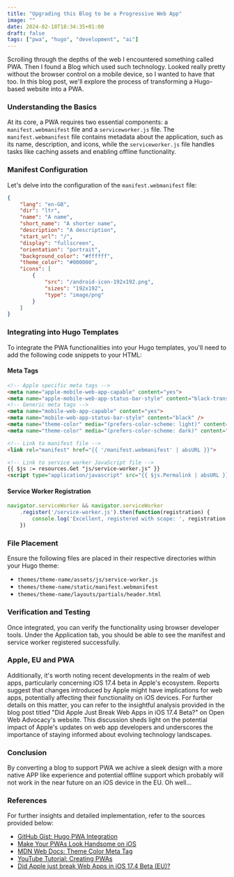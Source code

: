 ```yaml
---
title: "Upgrading this Blog to be a Progressive Web App"
image: ""
date: 2024-02-18T18:34:35+01:00
draft: false
tags: ["pwa", "hugo", "development", "ai"]
---
```


Scrolling through the depths of the web I encountered something called PWA. Then I found a Blog which used such technology. Looked really pretty without the browser control on a mobile device, so I wanted to have that too. In this blog post, we'll explore the process of transforming a Hugo-based website into a PWA.

### Understanding the Basics

At its core, a PWA requires two essential components: a `manifest.webmanifest` file and a `serviceworker.js` file. The `manifest.webmanifest` file contains metadata about the application, such as its name, description, and icons, while the `serviceworker.js` file handles tasks like caching assets and enabling offline functionality.

### Manifest Configuration

Let's delve into the configuration of the `manifest.webmanifest` file:

```json
{
    "lang": "en-GB",
    "dir": "ltr",
    "name": "A name",
    "short_name": "A shorter name",
    "description": "A description",
    "start_url": "/",
    "display": "fullscreen",
    "orientation": "portrait",
    "background_color": "#ffffff",
    "theme_color": "#000000",
    "icons": [
        {
            "src": "/android-icon-192x192.png",
            "sizes": "192x192",
            "type": "image/png"
        }
    ]
}
```

### Integrating into Hugo Templates

To integrate the PWA functionalities into your Hugo templates, you'll need to add the following code snippets to your HTML:

#### Meta Tags

```html
<!-- Apple specific meta tags -->
<meta name="apple-mobile-web-app-capable" content="yes">
<meta name="apple-mobile-web-app-status-bar-style" content="black-translucent">
<!-- Generic meta tags -->
<meta name="mobile-web-app-capable" content="yes">
<meta name="mobile-web-app-status-bar-style" content="black" />
<meta name="theme-color" media="(prefers-color-scheme: light)" content="#f6eeea" />
<meta name="theme-color" media="(prefers-color-scheme: dark)" content="#494f5c" />

<!-- Link to manifest file -->
<link rel="manifest" href="{{ '/manifest.webmanifest' | absURL }}">

<!-- Link to service worker JavaScript file -->
{{ $js := resources.Get "js/service-worker.js" }}
<script type="application/javascript" src="{{ $js.Permalink | absURL }}"></script>
```

#### Service Worker Registration

```javascript
navigator.serviceWorker && navigator.serviceWorker
    .register('/service-worker.js').then(function(registration) { 
        console.log('Excellent, registered with scope: ', registration.scope);
    })
```

### File Placement

Ensure the following files are placed in their respective directories within your Hugo theme:

- `themes/theme-name/assets/js/service-worker.js`
- `themes/theme-name/static/manifest.webmanifest`
- `themes/theme-name/layouts/partials/header.html`

### Verification and Testing

Once integrated, you can verify the functionality using browser developer tools. Under the Application tab, you should be able to see the manifest and service worker registered successfully.

### Apple, EU and PWA

Additionally, it's worth noting recent developments in the realm of web apps, particularly concerning iOS 17.4 beta in Apple's ecosystem. Reports suggest that changes introduced by Apple might have implications for web apps, potentially affecting their functionality on iOS devices. For further details on this matter, you can refer to the insightful analysis provided in the blog post titled "Did Apple Just Break Web Apps in iOS 17.4 Beta?" on Open Web Advocacy's website. This discussion sheds light on the potential impact of Apple's updates on web app developers and underscores the importance of staying informed about evolving technology landscapes.

### Conclusion

By converting a blog to support PWA we achive a sleek design with a more native APP like experience and potential offline support which probably will not work in the near future on an iOS device in the EU. Oh well...

### References

For further insights and detailed implementation, refer to the sources provided below:

- [GitHub Gist: Hugo PWA Integration](https://gist.github.com/sconstantinides/221a9ae6bf8a1d2bc02f1e5d5d5ddf61)
- [Make Your PWAs Look Handsome on iOS](https://itnext.io/make-your-pwas-look-handsome-on-ios-fd8fdfcd5777)
- [MDN Web Docs: Theme Color Meta Tag](https://developer.mozilla.org/en-US/docs/Web/HTML/Element/meta/name/theme-color)
- [YouTube Tutorial: Creating PWAs](https://www.youtube.com/watch?v=PpT8JE5BbZI)
- [Did Apple just break Web Apps in iOS 17.4 Beta (EU)?](https://open-web-advocacy.org/blog/did-apple-just-break-web-apps-in-ios17.4-beta-eu/)
